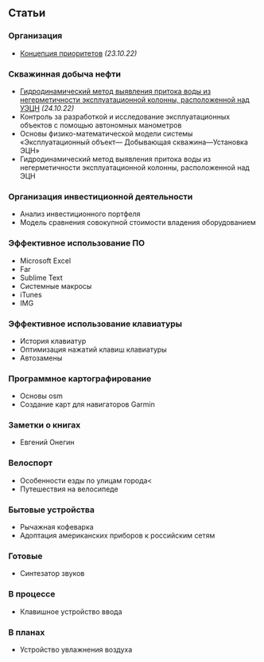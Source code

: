 ## Статьи
### Организация  
- [Концепция приоритетов](приоритеты.md) *(23.10.22)*

### Скважинная добыча нефти  
- [Гидродинамический метод выявления притока воды из негерметичности эксплуатационной колонны, расположенной над УЭЦН](03.html) *(24.10.22)*
- Контроль за разработкой и исследование эксплуатационных объектов с помощью автономных манометров
- Основы физико-математической модели системы «Эксплуатационный объект— Добывающая скважина—Установка ЭЦН»
- Гидродинамический метод выявления притока воды из негерметичности эксплуатационной колонны, расположенной над ЭЦН
### Организация инвестиционной деятельности  
- Анализ инвестиционного портфеля
- Модель сравнения совокупной стоимости владения оборудованием
### Эффективное использование ПО  
- Microsoft Excel
- Far
- Sublime Text
- Системные макросы
- iTunes
- IMG
### Эффективное использование клавиатуры  
- История клавиатур
- Оптимизация нажатий клавиш клавиатуры
- Автозамены
### Программное картографирование 
- Основы osm
- Создание карт для навигаторов Garmin
### Заметки о книгах  
- Евгений Онегин
### Велоспорт  
- Особенности езды по улицам города<
- Путешествия на велосипеде
### Бытовые устройства  
- Рычажная кофеварка
- Адоптация американских приборов к российским сетям
### Готовые  
- Синтезатор звуков
### В процессе  
- Клавишное устройство ввода
### В планах  
- Устройство увлажнения воздуха
